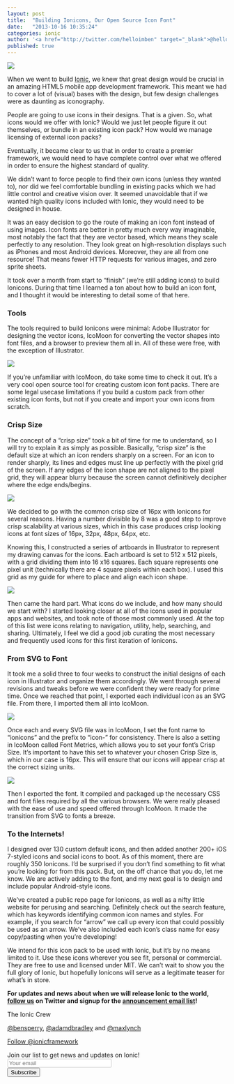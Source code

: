 ```yaml
---
layout: post
title:  "Building Ionicons, Our Open Source Icon Font"
date:   "2013-10-16 10:35:24"
categories: ionic
author: '<a href="http://twitter.com/helloimben" target="_blank">@helloimben</a>'
published: true
---
```


<img class="showcase-image" src="/img/blog/ionicons-preview.png">

<p>When we went to build <a href="http://ionicframework.com">Ionic</a>, we knew that great design would be crucial in an amazing HTML5 mobile app development framework. This meant we had to cover a lot of (visual) bases with the design, but few design challenges were as daunting as iconography.</p>

<p>People are going to use icons in their designs. That is a given. So, what icons would we offer with Ionic? Would we just let people figure it out themselves, or bundle in an existing icon pack? How would we manage licensing of external icon packs?</p>

<p>Eventually, it became clear to us that in order to create a premier framework, we would need to have complete control over what we offered in order to ensure the highest standard of quality.</p>

<p>We didn’t want to force people to find their own icons (unless they wanted to), nor did we feel comfortable bundling in existing packs which we had little control and creative vision over. It seemed unavoidable that if we wanted high quality icons included with Ionic, they would need to be designed in house.</p>

<p>It was an easy decision to go the route of making an icon font instead of using images. Icon fonts are better in pretty much every way imaginable, most notably the fact that they are vector based, which means they scale perfectly to any resolution. They look great on high-resolution displays such as iPhones and most Android devices. Moreover, they are all from one resource! That means fewer HTTP requests for various images, and zero sprite sheets.</p>

<p>It took over a month from start to “finish” (we’re still adding icons) to build Ionicons. During that time I learned a ton about how to build an icon font, and I thought it would be interesting to detail some of that here.</p>

<h3>Tools</h3>

<p>The tools required to build Ionicons were minimal: Adobe Illustrator for designing the vector icons, IcoMoon for converting the vector shapes into font files, and a browser to preview them all in. All of these were free, with the exception of Illustrator.</p>

<img class="showcase-image" src="/img/blog/ionicons-preview.png">

<p>If you’re unfamiliar with IcoMoon, do take some time to check it out. It’s a very cool open source tool for creating custom icon font packs. There are some legal usecase limitations if you build a custom pack from other existing icon fonts, but not if you create and import your own icons from scratch.</p>

<h3>Crisp Size</h3>

<p>The concept of a “crisp size” took a bit of time for me to understand, so I will try to explain it as simply as possible. Basically, “crisp size” is the default size at which an icon renders sharply on a screen. For an icon to render sharply, its lines and edges must line up perfectly with the pixel grid of the screen. If any edges of the icon shape are not aligned to the pixel grid, they will appear blurry because the screen cannot definitively decipher where the edge ends/begins.</p>

<img class="showcase-image" src="/img/blog/ionicons-preview.png">

<p>We decided to go with the common crisp size of 16px with Ionicons for several reasons. Having a number divisible by 8 was a good step to improve crisp scalability at various sizes, which in this case produces crisp looking icons at font sizes of 16px, 32px, 48px, 64px, etc.</p>

<p>Knowing this, I constructed a series of artboards in Illustrator to represent my drawing canvas for the icons. Each artboard is set to 512 x 512 pixels, with a grid dividing them into 16 x16 squares. Each square represents one pixel unit (technically there are 4 square pixels within each box). I used this grid as my guide for where to place and align each icon shape.</p>

<img class="showcase-image" src="/img/blog/ionicons-preview.png">

<p>Then came the hard part. What icons do we include, and how many should we start with? I started looking closer at all of the icons used in popular apps and websites, and took note of those most commonly used. At the top of this list were icons relating to navigation, utility, help, searching, and sharing. Ultimately, I feel we did a good job curating the most necessary and frequently used icons for this first iteration of Ionicons.</p>

<h3>From SVG to Font</h3>

<p>It took me a solid three to four weeks to construct the initial designs of each icon in Illustrator and organize them accordingly. We went through several revisions and tweaks before we were confident they were ready for prime time. Once we reached that point, I exported each individual icon as an SVG file. From there, I imported them all into IcoMoon.</p>

<img class="showcase-image" src="/img/blog/ionicons-preview.png">

<p>Once each and every SVG file was in IcoMoon, I set the font name to “ionicons” and the prefix to “icon-” for consistency. There is also a setting in IcoMoon called Font Metrics, which allows you to set your font’s Crisp Size. It’s important to have this set to whatever your chosen Crisp Size is, which in our case is 16px. This will ensure that our icons will appear crisp at the correct sizing units.</p>

<img class="showcase-image" src="/img/blog/ionicons-preview.png">

<p>Then I exported the font. It compiled and packaged up the necessary CSS and font files required by all the various browsers. We were really pleased with the ease of use and speed offered through IcoMoon. It made the transition from SVG to fonts a breeze.</p>

<h3>To the Internets!</h3>

<p>I designed over 130 custom default icons, and then added another 200+ iOS 7-styled icons and social icons to boot. As of this moment, there are roughly 350 Ionicons. I’d be surprised if you don’t find something to fit what you’re looking for from this pack. But, on the off chance that you do, let me know. We are actively adding to the font, and my next goal is to design and include popular Android-style icons.</p>

<p>We’ve created a public repo page for Ionicons, as well as a nifty little website for perusing and searching. Definitely check out the search feature, which has keywords identifying common icon names and styles. For example, if you search for “arrow” we call up every icon that could possibly be used as an arrow. We’ve also included each icon’s class name for easy copy/pasting when you’re developing!</p>

<p>We intend for this icon pack to be used with Ionic, but it’s by no means limited to it. Use these icons wherever you see fit, personal or commercial. They are free to use and licensed under MIT. We can’t wait to show you the full glory of Ionic, but hopefully Ionicons will serve as a legitimate teaser for what’s in store.</p>

<p><strong>For updates and news about when we will release Ionic to the world, <a href="http://twitter.com/ionicframework">follow us</a> on Twitter and signup for the <a href="http://ionicframework.com/">announcement email list</a>!</strong></p>

<p>The Ionic Crew</p>
<p><a href="http://twitter.com/helloimben">@bensperry</a>, <a href="http://twitter.com/adamdbradley">@adamdbradley</a> and <a href="http://twitter.com/maxlynch">@maxlynch</a></p>

<a href="https://twitter.com/ionicframework" class="twitter-follow-button" data-show-count="false" data-size="large">Follow @ionicframework</a>

<script>
!function(d,s,id){var js,fjs=d.getElementsByTagName(s)[0],p=/^http:/.test(d.location)?'http':'https';if(!d.getElementById(id)){js=d.createElement(s);js.id=id;js.src=p+'://platform.twitter.com/widgets.js';fjs.parentNode.insertBefore(js,fjs);}}(document, 'script', 'twitter-wjs');
</script>

<form action="http://codiqa.createsend.com/t/t/s/jytylh/" method="post" class="form">
        <div class="form-inline">
          <label for="fieldEmail">Join our list to get news and updates on Ionic!</label><br />
          <div class="row">
            <div class="col-sm-5">
              <input id="fieldEmail" class="form-control" name="cm-jytylh-jytylh" type="email" placeholder="Your email" style="box-shadow: none; border: 2px solid #e1e1e1; border-radius: 4px; width: 240px;" required />
            </div>
            <button type="submit" class="btn btn-primary">Subscribe</button>
          </div>
        </div>
      </div>
    </div>
</form>
